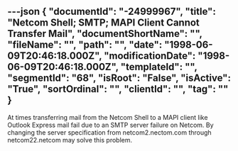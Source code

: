 ---json
{
  "documentId": "-24999967",
  "title": "Netcom Shell; SMTP; MAPI Client Cannot Transfer Mail",
  "documentShortName": "",
  "fileName": "",
  "path": "",
  "date": "1998-06-09T20:46:18.000Z",
  "modificationDate": "1998-06-09T20:46:18.000Z",
  "templateId": "",
  "segmentId": "68",
  "isRoot": "False",
  "isActive": "True",
  "sortOrdinal": "",
  "clientId": "",
  "tag": ""
}
---

At times transferring mail from the Netcom Shell to a MAPI client like Outlook Express mail fail due to an SMTP server failure on Netcom. By changing the server specification from netcom2.nectom.com through netcom22.netcom may solve this problem.
